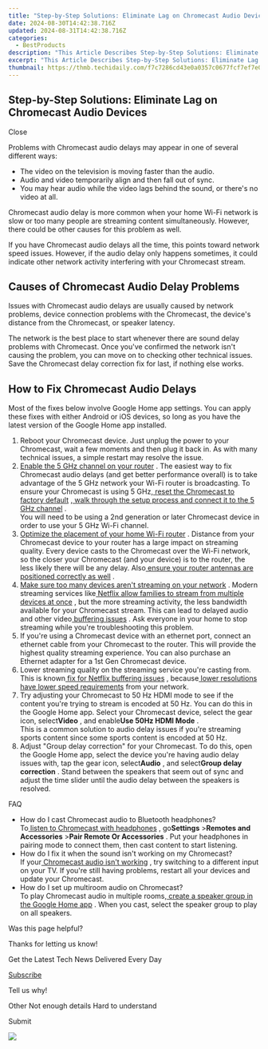 ```yaml
---
title: "Step-by-Step Solutions: Eliminate Lag on Chromecast Audio Devices"
date: 2024-08-30T14:42:38.716Z
updated: 2024-08-31T14:42:38.716Z
categories:
  - BestProducts
description: "This Article Describes Step-by-Step Solutions: Eliminate Lag on Chromecast Audio Devices"
excerpt: "This Article Describes Step-by-Step Solutions: Eliminate Lag on Chromecast Audio Devices"
thumbnail: https://thmb.techidaily.com/f7c7286cd43e0a0357c0677fcf7ef7e026ec5b0c5c8fee31ed3df2a195c8af00.jpg
---
```


## Step-by-Step Solutions: Eliminate Lag on Chromecast Audio Devices

Close 

 Problems with Chromecast audio delays may appear in one of several different ways:

* The video on the television is moving faster than the audio.
* Audio and video temporarily align and then fall out of sync.
* You may hear audio while the video lags behind the sound, or there's no video at all.

 Chromecast audio delay is more common when your home Wi-Fi network is slow or too many people are streaming content simultaneously. However, there could be other causes for this problem as well.

 If you have Chromecast audio delays all the time, this points toward network speed issues. However, if the audio delay only happens sometimes, it could indicate other network activity interfering with your Chromecast stream.

##  Causes of Chromecast Audio Delay Problems 

 Issues with Chromecast audio delays are usually caused by network problems, device connection problems with the Chromecast, the device's distance from the Chromecast, or speaker latency.

 The network is the best place to start whenever there are sound delay problems with Chromecast. Once you've confirmed the network isn't causing the problem, you can move on to checking other technical issues. Save the Chromecast delay correction fix for last, if nothing else works.

##  How to Fix Chromecast Audio Delays 

 Most of the fixes below involve Google Home app settings. You can apply these fixes with either Android or iOS devices, so long as you have the latest version of the Google Home app installed.  

1. Reboot your Chromecast device. Just unplug the power to your Chromecast, wait a few moments and then plug it back in. As with many technical issues, a simple restart may resolve the issue.
2. [ Enable the 5 GHz channel on your router](https://www.lifewire.com/best-wifi-channels-for-your-network-818278) . The easiest way to fix Chromecast audio delays (and get better performance overall) is to take advantage of the 5 GHz network your Wi-Fi router is broadcasting. To ensure your Chromecast is using 5 GHz,[ reset the Chromecast to factory default](https://www.lifewire.com/reset-chromecast-4165369) ,[ walk through the setup process and connect it to the 5 GHz channel](https://www.lifewire.com/connect-google-home-to-wi-fi-4159401) .  
 You will need to be using a 2nd generation or later Chromecast device in order to use your 5 GHz Wi-Fi channel.
3. [ Optimize the placement of your home Wi-Fi router](https://www.lifewire.com/best-place-for-wireless-router-816570) . Distance from your Chromecast device to your router has a large impact on streaming quality. Every device casts to the Chromecast over the Wi-Fi network, so the closer your Chromecast (and your device) is to the router, the less likely there will be any delay. Also[ ensure your router antennas are positioned correctly as well](https://www.lifewire.com/ways-to-position-router-antennas-5206950) .
4. [ Make sure too many devices aren't streaming on your network](https://www.lifewire.com/how-many-devices-can-share-a-wifi-network-818298) . Modern streaming services like[ Netflix allow families to stream from multiple devices at once](https://www.lifewire.com/how-many-people-can-watch-netflix-at-once-5192108) , but the more streaming activity, the less bandwidth available for your Chromecast stream. This can lead to delayed audio and other video[ buffering issues](https://www.lifewire.com/how-to-avoid-buffering-issues-1847399) . Ask everyone in your home to stop streaming while you're troubleshooting this problem.
5. If you're using a Chromecast device with an ethernet port, connect an ethernet cable from your Chromecast to the router. This will provide the highest quality streaming experience. You can also purchase an Ethernet adapter for a 1st Gen Chromecast device.
6. Lower streaming quality on the streaming service you're casting from. This is known[ fix for Netflix buffering issues](https://www.lifewire.com/fix-when-netflix-keeps-buffering-5096090) , because[ lower resolutions have lower speed requirements](https://www.lifewire.com/internet-speed-requirements-for-movie-viewing-1847401) from your network.
7. Try adjusting your Chromecast to 50 Hz HDMI mode to see if the content you're trying to stream is encoded at 50 Hz. You can do this in the Google Home app. Select your Chromecast device, select the gear icon, select**Video** , and enable**Use 50Hz HDMI Mode** .  
 This is a common solution to audio delay issues if you're streaming sports content since some sports content is encoded at 50 Hz.
8. Adjust "Group delay correction" for your Chromecast. To do this, open the Google Home app, select the device you're having audio delay issues with, tap the gear icon, select**Audio** , and select**Group delay correction** . Stand between the speakers that seem out of sync and adjust the time slider until the audio delay between the speakers is resolved.

 FAQ

* How do I cast Chromecast audio to Bluetooth headphones?  
 To[ listen to Chromecast with headphones](https://www.lifewire.com/use-headphones-with-chromecast-5200902) , go**Settings** \>**Remotes and Accessories** \>**Pair Remote Or Accessories** . Put your headphones in pairing mode to connect them, then cast content to start listening.
* How do I fix it when the sound isn't working on my Chromecast?  
 If your[ Chromecast audio isn't working](https://www.lifewire.com/fix-sound-not-working-chromecast-5217665) , try switching to a different input on your TV. If you're still having problems, restart all your devices and update your Chromecast.
* How do I set up multiroom audio on Chromecast?  
 To play Chromecast audio in multiple rooms,[ create a speaker group in the Google Home app](https://www.lifewire.com/connect-your-google-home-to-bluetooth-speakers-4165458) . When you cast, select the speaker group to play on all speakers.

Was this page helpful?

Thanks for letting us know!

 Get the Latest Tech News Delivered Every Day

[ Subscribe ](https://www.lifewire.com/#) 

Tell us why!

 Other  Not enough details  Hard to understand 

 Submit 

<ins class="adsbygoogle"
     style="display:block"
     data-ad-format="autorelaxed"
     data-ad-client="ca-pub-7571918770474297"
     data-ad-slot="1223367746"></ins>



<ins class="adsbygoogle"
     style="display:block"
     data-ad-client="ca-pub-7571918770474297"
     data-ad-slot="8358498916"
     data-ad-format="auto"
     data-full-width-responsive="true"></ins>



<!-- affiliate ads begin -->
<a href="https://store.revouninstaller.com/order/checkout.php?PRODS=27889512&QTY=1&AFFILIATE=108875&CART=1"><img src="https://secure.avangate.com/images/merchant/4282ec8de8c9be897e7aff4aa231b1a4/728__90.jpg" border="0"></a>
<!-- affiliate ads end -->